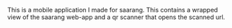 This is a mobile application I made for saarang. This contains a wrapped view of the saarang web-app and a qr scanner that opens the scanned url.
